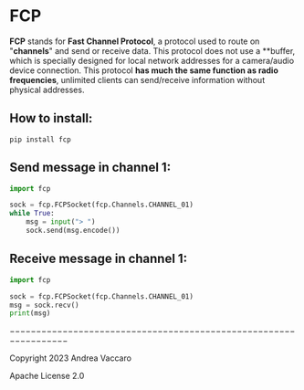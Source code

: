 # FCP
**FCP** stands for **Fast Channel Protocol**, a protocol used to route on "**channels**" and send or receive data. 
This protocol does not use a **buffer, which is specially designed for local network addresses for a camera/audio device connection.
This protocol **has much the same function as radio frequencies**, unlimited clients can send/receive information without physical addresses.

## How to install:

`pip install fcp`

## Send message in channel 1:
```python
import fcp

sock = fcp.FCPSocket(fcp.Channels.CHANNEL_01)
while True:
    msg = input("> ")
    sock.send(msg.encode())
```

## Receive message in channel 1:
```python
import fcp

sock = fcp.FCPSocket(fcp.Channels.CHANNEL_01)
msg = sock.recv()
print(msg)
```

−−−−−−−−−−−−−−−−−−−−−−−−−−−−−−−−−−−−−−−−−−−−−−−−−−−−−−−−−−−−−−−−−

Copyright 2023 Andrea Vaccaro

Apache License 2.0
